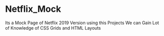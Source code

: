 # Netflix_Mock
Its a Mock Page of Netflix 2019 Version using this Projects We can Gain Lot of Knowledge of CSS Grids and HTML Layouts 
